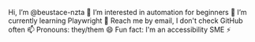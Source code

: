 Hi, I’m @beustace-nzta 👋
I’m interested in automation for beginners 👀
I’m currently learning Playwright 🌱
Reach me by email, I don't check GitHub often 📫
Pronouns: they/them 😄
Fun fact: I'm an accessibility SME ⚡

<!---
beustace-nzta/beustace-nzta is a ✨ special ✨ repository because its `README.md` (this file) appears on your GitHub profile.
You can click the Preview link to take a look at your changes.
--->
